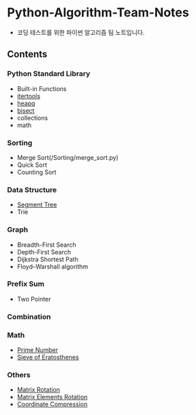 # Python-Algorithm-Team-Notes

- 코딩 테스트를 위한 파이썬 알고리즘 팀 노트입니다.     

## Contents

### Python Standard Library

- Built-in Functions
- [itertools](/Python%20Standard%20Library/itertools.py)
- [heapq](/Python%20Standard%20Library/heapq.py)
- [bisect](/Python%20Standard%20Library/bisect.py)
- collections
- math

### Sorting

- Merge Sort(/Sorting/merge_sort.py)
- Quick Sort
- Counting Sort

### Data Structure

- [Segment Tree](/Data%20Structure/segment_tree.py)
- Trie

### Graph

- Breadth-First Search
- Depth-First Search
- Dijkstra Shortest Path
- Floyd–Warshall algorithm

### Prefix Sum

- Two Pointer

### Combination

### Math

- [Prime Number](/Math/prime_number.py)
- [Sieve of Eratosthenes](/Math/sieve_of_eratosthenes.py)

### Others

- [Matrix Rotation](/Others/matrix_rotation.py)
- [Matrix Elements Rotation](/Others/matrix_elements_rotation.py)
- [Coordinate Compression](/Others/coordinate_compression.py)